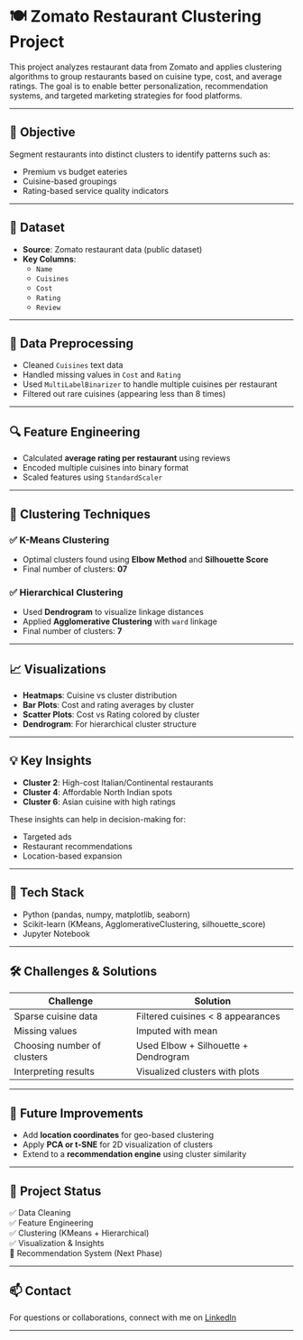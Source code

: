 # 🍽️ Zomato Restaurant Clustering Project

This project analyzes restaurant data from Zomato and applies clustering algorithms to group restaurants based on cuisine type, cost, and average ratings. The goal is to enable better personalization, recommendation systems, and targeted marketing strategies for food platforms.

---

## 📌 Objective

Segment restaurants into distinct clusters to identify patterns such as:
- Premium vs budget eateries
- Cuisine-based groupings
- Rating-based service quality indicators

---

## 🧩 Dataset

- **Source**: Zomato restaurant data (public dataset)
- **Key Columns**:
  - `Name`
  - `Cuisines`
  - `Cost`
  - `Rating`
  - `Review`

---

## 🧹 Data Preprocessing

- Cleaned `Cuisines` text data
- Handled missing values in `Cost` and `Rating`
- Used `MultiLabelBinarizer` to handle multiple cuisines per restaurant
- Filtered out rare cuisines (appearing less than 8 times)

---

## 🔍 Feature Engineering

- Calculated **average rating per restaurant** using reviews
- Encoded multiple cuisines into binary format
- Scaled features using `StandardScaler`

---

## 🤖 Clustering Techniques

### ✅ K-Means Clustering
- Optimal clusters found using **Elbow Method** and **Silhouette Score**
- Final number of clusters: **07**

### ✅ Hierarchical Clustering
- Used **Dendrogram** to visualize linkage distances
- Applied **Agglomerative Clustering** with `ward` linkage
- Final number of clusters: **7**

---

## 📈 Visualizations

- **Heatmaps**: Cuisine vs cluster distribution
- **Bar Plots**: Cost and rating averages by cluster
- **Scatter Plots**: Cost vs Rating colored by cluster
- **Dendrogram**: For hierarchical cluster structure

---

## 💡 Key Insights

- **Cluster 2**: High-cost Italian/Continental restaurants
- **Cluster 4**: Affordable North Indian spots
- **Cluster 6**: Asian cuisine with high ratings

These insights can help in decision-making for:
- Targeted ads
- Restaurant recommendations
- Location-based expansion

---

## 🧰 Tech Stack

- Python (pandas, numpy, matplotlib, seaborn)
- Scikit-learn (KMeans, AgglomerativeClustering, silhouette_score)
- Jupyter Notebook

---

## 🛠️ Challenges & Solutions

| Challenge | Solution |
|----------|----------|
| Sparse cuisine data | Filtered cuisines < 8 appearances |
| Missing values | Imputed with mean |
| Choosing number of clusters | Used Elbow + Silhouette + Dendrogram |
| Interpreting results | Visualized clusters with plots |

---

## 🚀 Future Improvements

- Add **location coordinates** for geo-based clustering
- Apply **PCA or t-SNE** for 2D visualization of clusters
- Extend to a **recommendation engine** using cluster similarity

---

## 📎 Project Status

✅ Data Cleaning  
✅ Feature Engineering  
✅ Clustering (KMeans + Hierarchical)  
✅ Visualization & Insights  
🚧 Recommendation System (Next Phase)

---

## 📫 Contact

For questions or collaborations, connect with me on [LinkedIn](linkedin.com/in/shankar-belavatagi-6602b023a)

---

